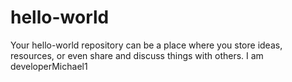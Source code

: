 # hello-world
Your hello-world repository can be a place where you store ideas, resources, or even share and discuss things with others.
I am developerMichael1
